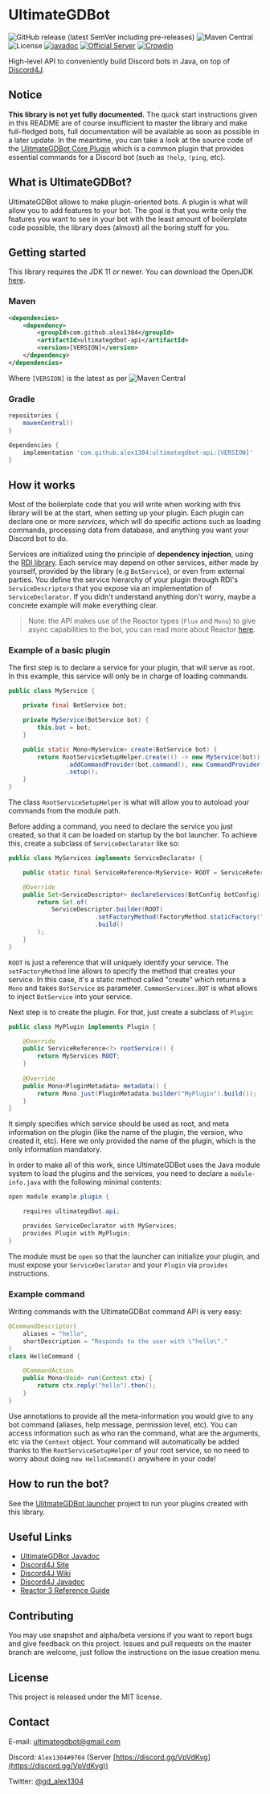 # UltimateGDBot

![GitHub release (latest SemVer including pre-releases)](https://img.shields.io/github/v/release/ultimategdbot/ultimategdbot?include_prereleases&sort=semver)
![Maven Central](https://img.shields.io/maven-central/v/com.github.alex1304/ultimategdbot-api)
![License](https://img.shields.io/github/license/ultimategdbot/ultimategdbot)
[![javadoc](https://javadoc.io/badge2/com.github.alex1304/ultimategdbot-api/javadoc.svg)](https://javadoc.io/doc/com.github.alex1304/ultimategdbot-api) 
[![Official Server](https://img.shields.io/discord/357655103768887297?color=%237289DA&label=Official%20Server&logo=discord)](https://discord.gg/VpVdKvg)
[![Crowdin](https://badges.crowdin.net/ultimategdbot/localized.svg)](https://crowdin.com/project/ultimategdbot)


High-level API to conveniently build Discord bots in Java, on top of [Discord4J](https://discord4j.com).

## Notice

**This library is not yet fully documented.** The quick start instructions given in this README are of course insufficient to master the library and make full-fledged bots, full documentation will be available as soon as possible in a later update. In the meantime, you can take a look at the source code of the [UlitmateGDBot Core Plugin](https://github.com/ultimategdbot/ultimategdbot-core-plugin) which is a common plugin that provides essential commands for a Discord bot (such as `!help`, `!ping`, etc).

## What is UltimateGDBot?

UltimateGDBot allows to make plugin-oriented bots. A plugin is what will allow you to add features to your bot. The goal is that you write only the features you want to see in your bot with the least amount of boilerplate code possible, the library does (almost) all the boring stuff for you.

## Getting started

This library requires the JDK 11 or newer. You can download the OpenJDK [here](https://adoptopenjdk.net/?variant=openjdk11&jvmVariant=hotspot).

### Maven

```xml
<dependencies>
	<dependency>
		<groupId>com.github.alex1304</groupId>
		<artifactId>ultimategdbot-api</artifactId>
		<version>[VERSION]</version>
	</dependency>
</dependencies>
```

Where `[VERSION]` is the latest as per ![Maven Central](https://img.shields.io/maven-central/v/com.github.alex1304/ultimategdbot-api)

### Gradle

```groovy
repositories {
	mavenCentral()
}

dependencies {
	implementation 'com.github.alex1304:ultimategdbot-api:[VERSION]'
}
```

## How it works

Most of the boilerplate code that you will write when working with this library will be at the start, when setting up your plugin. Each plugin can declare one or more *services*, which will do specific actions such as loading commands, processing data from database, and anything you want your Discord bot to do.

Services are initialized using the principle of **dependency injection**, using the [RDI library](https://github.com/Alex1304/rdi). Each service may depend on other services, either made by yourself, provided by the library (e.g `BotService`), or even from external parties. You define the service hierarchy of your plugin through RDI's `ServiceDescriptor`s that you expose via an implementation of `ServiceDeclarator`. If you didn't understand anything don't worry, maybe a concrete example will make everything clear.

> Note: the API makes use of the Reactor types (`Flux` and `Mono`) to give async capabilities to the bot, you can read more about Reactor [here](https://projectreactor.io/docs/core/release/reference/).

### Example of a basic plugin

The first step is to declare a service for your plugin, that will serve as root. In this example, this service will only be in charge of loading commands.

```java
public class MyService {

	private final BotService bot;

	private MyService(BotService bot) {
		this.bot = bot;
	}

	public static Mono<MyService> create(BotService bot) {
		return RootServiceSetupHelper.create(() -> new MyService(bot))
				.addCommandProvider(bot.command(), new CommandProvider("MyCommands"))
				.setup();
	}
}
```

The class `RootServiceSetupHelper` is what will allow you to autoload your commands from the module path.

Before adding a command, you need to declare the service you just created, so that it can be loaded on startup by the bot launcher. To achieve this, create a subclass of `ServiceDeclarator` like so:

```java
public class MyServices implements ServiceDeclarator {

	public static final ServiceReference<MyService> ROOT = ServiceReference.ofType(MyService.class);

	@Override
	public Set<ServiceDescriptor> declareServices(BotConfig botConfig) {
		return Set.of(
			ServiceDescriptor.builder(ROOT)
						.setFactoryMethod(FactoryMethod.staticFactory("create", Mono.class, Injectable.ref(CommonServices.BOT)))
						.build()
		);
	}
}
```

`ROOT` is just a reference that will uniquely identify your service. The `setFactoryMethod` line allows to specify the method that creates your service. In this case, it's a static method called "create" which returns a `Mono` and takes `BotService` as parameter. `CommonServices.BOT` is what allows to inject `BotService` into your service.

Next step is to create the plugin. For that, just create a subclass of `Plugin`:

```java
public class MyPlugin implements Plugin {

	@Override
	public ServiceReference<?> rootService() {
		return MyServices.ROOT;
	}
	
	@Override
	public Mono<PluginMetadata> metadata() {
		return Mono.just(PluginMetadata.builder("MyPlugin").build());
	}
}
```

It simply specifies which service should be used as root, and meta information on the plugin (like the name of the plugin, the version, who created it, etc). Here we only provided the name of the plugin, which is the only information mandatory.

In order to make all of this work, since UltimateGDBot uses the Java module system to load the plugins and the services, you need to declare a `module-info.java` with the following minimal contents:

```java
open module example.plugin {

	requires ultimategdbot.api;

	provides ServiceDeclarator with MyServices;
	provides Plugin with MyPlugin;
}
```

The module must be `open` so that the launcher can initialize your plugin, and must expose your `ServiceDeclarator` and your `Plugin` via `provides` instructions.

### Example command

Writing commands with the UltimateGDBot command API is very easy:

```java
@CommandDescriptor(
	aliases = "hello",
	shortDescription = "Responds to the user with \"hello\"."
)
class HelloCommand {

	@CommandAction
	public Mono<Void> run(Context ctx) {
		return ctx.reply("hello").then();
	}
}
```

Use annotations to provide all the meta-information you would give to any bot command (aliases, help message, permission level, etc).
You can access information such as who ran the command, what are the arguments, etc via the `Context` object.
Your command will automatically be added thanks to the `RootServiceSetupHelper` of your root service, so no need to worry about doing `new HelloCommand()` anywhere in your code!

## How to run the bot?

See the [UlitmateGDBot launcher](https://github.com/ultimategdbot/ultimategdbot-launcher) project to run your plugins created with this library.

## Useful Links

* [UltimateGDBot Javadoc](http://javadoc.io/doc/com.github.alex1304/ultimategdbot-api/)
* [Discord4J Site](https://discord4j.com)
* [Discord4J Wiki](https://github.com/Discord4J/Discord4J/wiki)
* [Discord4J Javadoc](http://javadoc.io/doc/com.discord4j/discord4j-core/)
* [Reactor 3 Reference Guide](http://projectreactor.io/docs/core/release/reference/)

## Contributing

You may use snapshot and alpha/beta versions if you want to report bugs and give feedback on this project. Issues and pull requests on the master branch are welcome, just follow the instructions on the issue creation menu.

## License

This project is released under the MIT license.

## Contact

E-mail: ultimategdbot@gmail.com

Discord: `Alex1304#9704` (Server [https://discord.gg/VpVdKvg](https://discord.gg/VpVdKvg))

Twitter: [@gd_alex1304](https://twitter.com/gd_alex1304)